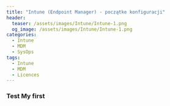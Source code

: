 ```yaml
---
title: "Intune (Endpoint Manager) - początke konfiguracji"
header:
  teaser: /assets/images/Intune/Intune-1.png
  og_image: /assets/images/Intune/Intune-1.png
categories:
  - Intune
  - MDM
  - SysOps
tags:
  - Intune
  - MDM
  - Licences
---
```


### Test My first